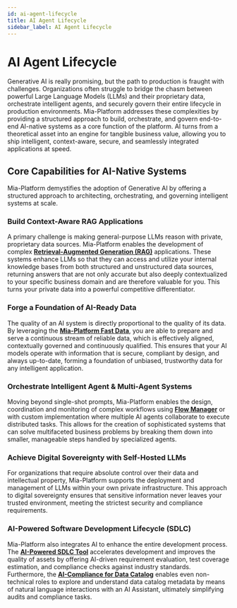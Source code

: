 ```yaml
---
id: ai-agent-lifecycle
title: AI Agent Lifecycle
sidebar_label: AI Agent Lifecycle
---
```


# AI Agent Lifecycle

Generative AI is really promising, but the path to production is fraught with challenges. Organizations often struggle to bridge the chasm between powerful Large Language Models (LLMs) and their proprietary data, orchestrate intelligent agents, and securely govern their entire lifecycle in production environments. Mia-Platform addresses these complexities by providing a structured approach to build, orchestrate, and govern end-to-end AI-native systems as a core function of the platform. AI turns from a theoretical asset into an engine for tangible business value, allowing you to ship intelligent, context-aware, secure, and seamlessly integrated applications at speed.

## Core Capabilities for AI-Native Systems

Mia-Platform demystifies the adoption of Generative AI by offering a structured approach to architecting, orchestrating, and governing intelligent systems at scale.

### Build Context-Aware RAG Applications

A primary challenge is making general-purpose LLMs reason with private, proprietary data sources. Mia-Platform enables the development of complex [**Retrieval-Augmented Generation (RAG)**](/runtime_suite_templates/ai-rag-template/10_overview_and_usage.md) applications. These systems enhance LLMs so that they can access and utilize your internal knowledge bases from both structured and unstructured data sources, returning answers that are not only accurate but also deeply contextualized to your specific business domain and are therefore valuable for you. This turns your private data into a powerful competitive differentiator.

### Forge a Foundation of AI-Ready Data

The quality of an AI system is directly proportional to the quality of its data. By leveraging the [**Mia-Platform Fast Data**](/fast_data/what_is_fast_data.md), you are able to prepare and serve a continuous stream of reliable data, which is effectively aligned, contextually governed and continuously qualified. This ensures that your AI models operate with information that is secure, compliant by design, and always up-to-date, forming a foundation of unbiased, trustworthy data for any intelligent application.

### Orchestrate Intelligent Agent & Multi-Agent Systems

Moving beyond single-shot prompts, Mia-Platform enables the design, coordination and monitoring of complex workflows using [**Flow Manager**](/runtime_suite/flow-manager-service/10_overview.md) or with custom implementation where multiple AI agents collaborate to execute distributed tasks. This allows for the creation of sophisticated systems that can solve multifaceted business problems by breaking them down into smaller, manageable steps handled by specialized agents.

### Achieve Digital Sovereignty with Self-Hosted LLMs

For organizations that require absolute control over their data and intellectual property, Mia-Platform supports the deployment and management of LLMs within your own private infrastructure. This approach to digital sovereignty ensures that sensitive information never leaves your trusted environment, meeting the strictest security and compliance requirements.

### AI-Powered Software Development Lifecycle (SDLC)

Mia-Platform also integrates AI to enhance the entire development process. The [**AI-Powered SDLC Tool**](/runtime_suite_applications/quality-assistant/10_overview.md#ai-powered-sdlc-tool) accelerates development and improves the quality of assets by offering AI-driven requirement evaluation, test coverage estimation, and compliance checks against industry standards. Furthermore, the [**AI-Compliance for Data Catalog**](/runtime_suite_applications/data-catalog-ai-compliance/10_overview.md#getting-started) enables even non-technical roles to explore and understand data catalog metadata by means of natural language interactions with an AI Assistant, ultimately simplifying audits and compliance tasks.
